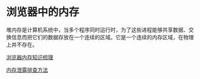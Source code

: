 # 浏览器中的内存

堆内存是计算机系统中，当多个程序同时运行时，为了这些进程能够共享数据、交换信息而把它们的数据存放在一个连续的区域。它是一个连续的内存区域，在物理上并不存在。

[浏览器内存知识梳理](https://juejin.cn/post/7221793823704514620)

[内存泄露排查方法](https://cloud.tencent.com/developer/beta/article/1444558)
